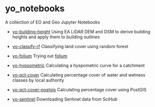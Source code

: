 # yo_notebooks

A collection of EO and Geo Jupyter Notebooks

* [yo-building-height](yo-building-height.ipynb)
Using EA LiDAR DEM and DSM to derive building heights and apply them to building outlines

* [yo-classify-rf](yo-classify-rf.ipynb)
Classifying land cover using random forest

* [yo-folium](yo-folium.ipynb)
Trying out [folium](http://python-visualization.github.io/folium/docs-v0.5.0/)

* [yo-hypsometric](yo-hypsometric.ipynb)
Calculating a hyspometric curve for a catchment

* [yo-pct-cover](yo-pct-cover.ipynb)
Calculating percentage cover of water and wetness classes by local authority

* [yo-pct-cover-postgis](yo-pct-cover-postgis.ipynb)
Calculating percentage cover using PostGIS

* [yo-sentinel](yo-sentinel.ipynb)
Downloading Sentinel data from SciHub
